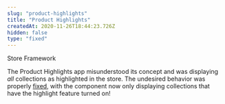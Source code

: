 ```yaml
---
slug: "product-highlights"
title: "Product Highlights"
createdAt: 2020-11-26T18:44:23.726Z
hidden: false
type: "fixed"
---
```


<span class="badge" id="store-framework">Store Framework</span>

The Product Highlights app misunderstood its concept and was displaying *all* collections as highlighted in the store. The undesired behavior was properly [fixed](https://github.com/vtex-apps/product-highlights/pull/4), with the component now only displaying collections that have the highlight feature turned on!